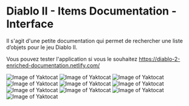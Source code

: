 # Diablo II - Items Documentation - Interface

Il s'agit d'une petite documentation qui permet de rechercher une liste d’objets pour le jeu Diablo II.

Vous pouvez tester l'application si vous le souhaitez https://diablo-2-enriched-documentation.netlify.com/

![Image of Yaktocat](https://imgur.com/NE1abk7.png)
![Image of Yaktocat](https://imgur.com/7kI6k3n.png)
![Image of Yaktocat](https://imgur.com/YcfceVE.png)
![Image of Yaktocat](https://imgur.com/6xIDc51.png)
![Image of Yaktocat](https://imgur.com/RS6LIZP.png)
![Image of Yaktocat](https://imgur.com/BE4KDZI.png)
![Image of Yaktocat](https://imgur.com/D79YeZs.png)
![Image of Yaktocat](https://imgur.com/Vb7z4oE.png)
![Image of Yaktocat](https://imgur.com/V6KM3Gq.png)
![Image of Yaktocat](https://imgur.com/eAGkKb1.png)
